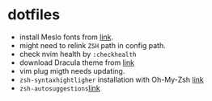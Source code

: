 # dotfiles

- install Meslo fonts from [link](https://github.com/romkatv/powerlevel10k#recommended-meslo-nerd-font-patched-for-powerlevel10k).
- might need to relink `ZSH` path in config path.
- check nvim health by `:checkhealth`
- download Dracula theme from [link](https://iterm2colorschemes.com/) 
- vim plug migth needs updating.
- `zsh-syntaxhightligher` installation with Oh-My-Zsh [link](https://github.com/zsh-users/zsh-syntax-highlighting/blob/master/INSTALL.md#oh-my-zsh)
- `zsh-autosuggestions`[link](https://github.com/zsh-users/zsh-autosuggestions/blob/master/INSTALL.md#oh-my-zsh)
